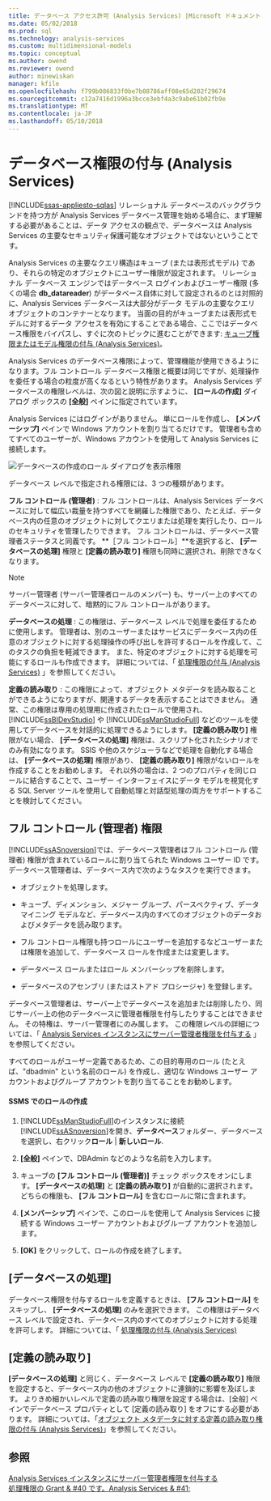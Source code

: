 ```yaml
---
title: データベース アクセス許可 (Analysis Services) |Microsoft ドキュメント
ms.date: 05/02/2018
ms.prod: sql
ms.technology: analysis-services
ms.custom: multidimensional-models
ms.topic: conceptual
ms.author: owend
ms.reviewer: owend
author: minewiskan
manager: kfile
ms.openlocfilehash: f799b086833f0be7b08786aff08e65d202f29674
ms.sourcegitcommit: c12a7416d1996a3bcce3ebf4a3c9abe61b02fb9e
ms.translationtype: MT
ms.contentlocale: ja-JP
ms.lasthandoff: 05/10/2018
---
```

# <a name="grant-database-permissions-analysis-services"></a>データベース権限の付与 (Analysis Services)
[!INCLUDE[ssas-appliesto-sqlas](../../includes/ssas-appliesto-sqlas.md)]
  リレーショナル データベースのバックグラウンドを持つ方が Analysis Services データベース管理を始める場合に、まず理解する必要があることは、データ アクセスの観点で、データベースは Analysis Services の主要なセキュリティ保護可能なオブジェクトではないということです。  
  
 Analysis Services の主要なクエリ構造はキューブ (または表形式モデル) であり、それらの特定のオブジェクトにユーザー権限が設定されます。 リレーショナル データベース エンジンではデータベース ログインおよびユーザー権限 (多くの場合 **db_datareader**) がデータベース自体に対して設定されるのとは対照的に、Analysis Services データベースは大部分がデータ モデルの主要なクエリ オブジェクトのコンテナーとなります。 当面の目的がキューブまたは表形式モデルに対するデータ アクセスを有効にすることである場合、ここではデータベース権限をバイパスし、すぐに次のトピックに進むことができます: [キューブ権限またはモデル権限の付与 &#40;Analysis Services&#41;](../../analysis-services/multidimensional-models/grant-cube-or-model-permissions-analysis-services.md)。  
  
 Analysis Services のデータベース権限によって、管理機能が使用できるようになります。フル コントロール データベース権限と概要は同じですが、処理操作を委任する場合の粒度が高くなるという特性があります。 Analysis Services データベースの権限レベルは、次の図と説明に示すように、 **[ロールの作成]** ダイアログ ボックスの **[全般]** ペインに指定されています。  
  
 Analysis Services にはログインがありません。 単にロールを作成し、 **[メンバーシップ]** ペインで Windows アカウントを割り当てるだけです。 管理者も含めてすべてのユーザーが、Windows アカウントを使用して Analysis Services に接続します。  
  
 ![データベースの作成のロール ダイアログを表示権限](../../analysis-services/multidimensional-models/media/ssas-permsdbrole.png "ロール ダイアログを示すデータベースのアクセス許可の作成")  
  
 データベース レベルで指定される権限には、3 つの種類があります。  
  
 **フル コントロール (管理者)** : フル コントロールは、Analysis Services データベースに対して幅広い裁量を持つすべてを網羅した権限であり、たとえば、データベース内の任意のオブジェクトに対してクエリまたは処理を実行したり、ロールのセキュリティを管理したりできます。 フル コントロールは、データベース管理者ステータスと同義です。 **［フル コントロール］**を選択すると、 **[データベースの処理]** 権限と **[定義の読み取り]** 権限も同時に選択され、削除できなくなります。  
  
> [!NOTE]  
>  サーバー管理者 (サーバー管理者ロールのメンバー) も、サーバー上のすべてのデータベースに対して、暗黙的にフル コントロールがあります。  
  
 **データベースの処理** : この権限は、データベース レベルで処理を委任するために使用します。 管理者は、別のユーザーまたはサービスにデータベース内の任意のオブジェクトに対する処理操作の呼び出しを許可するロールを作成して、このタスクの負担を軽減できます。 また、特定のオブジェクトに対する処理を可能にするロールも作成できます。 詳細については、「 [処理権限の付与 &#40;Analysis Services&#41;](../../analysis-services/multidimensional-models/grant-process-permissions-analysis-services.md) 」を参照してください。  
  
 **定義の読み取り** : この権限によって、オブジェクト メタデータを読み取ることができるようになりますが、関連するデータを表示することはできません。 通常、この権限は専用の処理用に作成されたロールで使用され、 [!INCLUDE[ssBIDevStudio](../../includes/ssbidevstudio-md.md)] や [!INCLUDE[ssManStudioFull](../../includes/ssmanstudiofull-md.md)] などのツールを使用してデータベースを対話的に処理できるようにします。 **[定義の読み取り]** 権限がない場合、 **[データベースの処理]** 権限は、スクリプト化されたシナリオでのみ有効になります。 SSIS や他のスケジューラなどで処理を自動化する場合は、 **[データベースの処理]** 権限があり、 **[定義の読み取り]** 権限がないロールを作成することをお勧めします。 それ以外の場合は、2 つのプロパティを同じロールに結合することで、ユーザー インターフェイスにデータ モデルを視覚化する SQL Server ツールを使用して自動処理と対話型処理の両方をサポートすることを検討してください。  
  
## <a name="full-control-administrator-permissions"></a>フル コントロール (管理者) 権限  
 [!INCLUDE[ssASnoversion](../../includes/ssasnoversion-md.md)]では、データベース管理者はフル コントロール (管理者) 権限が含まれているロールに割り当てられた Windows ユーザー ID です。 データベース管理者は、データベース内で次のようなタスクを実行できます。  
  
-   オブジェクトを処理します。  
  
-   キューブ、ディメンション、メジャー グループ、パースペクティブ、データ マイニング モデルなど、データベース内のすべてのオブジェクトのデータおよびメタデータを読み取ります。  
  
-   フル コントロール権限も持つロールにユーザーを追加するなどユーザーまたは権限を追加して、データベース ロールを作成または変更します。  
  
-   データベース ロールまたはロール メンバーシップを削除します。  
  
-   データベースのアセンブリ (またはストアド プロシージャ) を登録します。  
  
 データベース管理者は、サーバー上でデータベースを追加または削除したり、同じサーバー上の他のデータベースに管理者権限を付与したりすることはできません。 その特権は、サーバー管理者にのみ属します。 この権限レベルの詳細については、「 [Analysis Services インスタンスにサーバー管理者権限を付与する](../../analysis-services/instances/grant-server-admin-rights-to-an-analysis-services-instance.md) 」を参照してください。  
  
 すべてのロールがユーザー定義であるため、この目的専用のロール (たとえば、"dbadmin" という名前のロール) を作成し、適切な Windows ユーザー アカウントおよびグループ アカウントを割り当てることをお勧めします。  
  
#### <a name="create-roles-in-ssms"></a>SSMS でのロールの作成  
  
1.  [!INCLUDE[ssManStudioFull](../../includes/ssmanstudiofull-md.md)]のインスタンスに接続[!INCLUDE[ssASnoversion](../../includes/ssasnoversion-md.md)]を開き、**データベース**フォルダー、データベースを選択し、右クリック**ロール** | **新しいロール**.  
  
2.  **[全般]** ペインで、DBAdmin などのような名前を入力します。  
  
3.  キューブの **[フル コントロール (管理者)]** チェック ボックスをオンにします。 **[データベースの処理]** と **[定義の読み取り]** が自動的に選択されます。 どちらの権限も、 **[フル コントロール]** を含むロールに常に含まれます。  
  
4.  **[メンバーシップ]** ペインで、このロールを使用して Analysis Services に接続する Windows ユーザー アカウントおよびグループ アカウントを追加します。  
  
5.  **[OK]** をクリックして、ロールの作成を終了します。  
  
## <a name="process-database"></a>[データベースの処理]  
 データベース権限を付与するロールを定義するときは、 **[フル コントロール]** をスキップし、 **[データベースの処理]** のみを選択できます。 この権限はデータベース レベルで設定され、データベース内のすべてのオブジェクトに対する処理を許可します。 詳細については、「 [処理権限の付与 &#40;Analysis Services&#41;](../../analysis-services/multidimensional-models/grant-process-permissions-analysis-services.md)  
  
## <a name="read-definition"></a>[定義の読み取り]  
 **[データベースの処理]** と同じく、データベース レベルで **[定義の読み取り]** 権限を設定すると、データベース内の他のオブジェクトに連鎖的に影響を及ぼします。 よりきめ細かいレベルで定義の読み取り権限を設定する場合は、[全般] ペインでデータベース プロパティとして [定義の読み取り] をオフにする必要があります。 詳細については、「[オブジェクト メタデータに対する定義の読み取り権限の付与 &#40;Analysis Services&#41;](../../analysis-services/multidimensional-models/grant-read-definition-permissions-on-object-metadata-analysis-services.md)」を参照してください。  
  
## <a name="see-also"></a>参照  
 [Analysis Services インスタンスにサーバー管理者権限を付与する](../../analysis-services/instances/grant-server-admin-rights-to-an-analysis-services-instance.md)   
 [処理権限の Grant & #40 です。Analysis Services & #41;](../../analysis-services/multidimensional-models/grant-process-permissions-analysis-services.md)  
  
  
